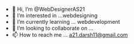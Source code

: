 - 👋 Hi, I’m @WebDesignerAS21
- 👀 I’m interested in ...webdesigning
- 🌱 I’m currently learning ... webdevelopment 
- 💞️ I’m looking to collaborate on ...
- 📫 How to reach me ... a21.darsh11@gmail.com

<!---
WebDesignerAS21/WebDesignerAS21 is a ✨ special ✨ repository because its `README.md` (this file) appears on your GitHub profile.
You can click the Preview link to take a look at your changes.
--->
